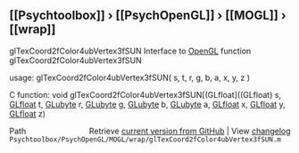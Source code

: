 ## [[Psychtoolbox]] &#8250; [[PsychOpenGL]] &#8250; [[MOGL]] &#8250; [[wrap]]

glTexCoord2fColor4ubVertex3fSUN  Interface to [OpenGL](OpenGL) function glTexCoord2fColor4ubVertex3fSUN  
  
usage:  glTexCoord2fColor4ubVertex3fSUN( s, t, r, g, b, a, x, y, z )  
  
C function:  void glTexCoord2fColor4ubVertex3fSUN[(GLfloat]((GLfloat) s, [GLfloat](GLfloat) t, [GLubyte](GLubyte) r, [GLubyte](GLubyte) g, [GLubyte](GLubyte) b, [GLubyte](GLubyte) a, [GLfloat](GLfloat) x, [GLfloat](GLfloat) y, [GLfloat](GLfloat) z)  




<div class="code_header" style="text-align:right;">
  <span style="float:left;">Path&nbsp;&nbsp;</span> <span class="counter">Retrieve <a href=
  "https://raw.github.com/Psychtoolbox-3/Psychtoolbox-3/beta/Psychtoolbox/PsychOpenGL/MOGL/wrap/glTexCoord2fColor4ubVertex3fSUN.m">current version from GitHub</a> | View <a href=
  "https://github.com/Psychtoolbox-3/Psychtoolbox-3/commits/beta/Psychtoolbox/PsychOpenGL/MOGL/wrap/glTexCoord2fColor4ubVertex3fSUN.m">changelog</a></span>
</div>
<div class="code">
  <code>Psychtoolbox/PsychOpenGL/MOGL/wrap/glTexCoord2fColor4ubVertex3fSUN.m</code>
</div>

